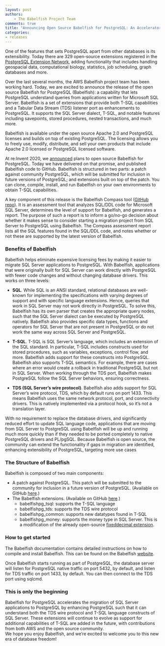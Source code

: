 ```yaml
---
layout: post
authors: 
    - The Babelfish Project Team
comments: true
title: "Announcing Open Source Babelfish for PostgreSQL: An Accelerator for SQL Server Migration"
categories:
- releases
---
```

One of the features that sets PostgreSQL apart from other databases is
its extensibility. Today there are 329 open-source extensions registered in the
[PostgreSQL Extension Network](https://pgxn.org/about/), adding
functionality that includes handling geospacial data, computational
biology, statistics, job scheduling, graph databases and more.

Over the last several months, the AWS Babelfish project team has been working hard. Today, we are
excited to announce the release of the open source Babelfish for PostgreSQL (Babelfish): a capability
that lets PostgreSQL understand queries from applications written for Microsoft SQL Server.
Babelfish is a set of extensions that provide both T-SQL capabilities and a Tabular Data Stream (TDS)
listener port as enhancements to PostgreSQL. It supports the SQL Server dialect, T-SQL, and notable
features including savepoints, stored procedures, nested transactions, and much more.

Babelfish is available under the open source Apache 2.0 and PostgreSQL licenses and builds on top of
existing PostgreSQL. The licensing allows you to freely use, modify, distribute, and sell your own
products that include Apache 2.0 licensed or PostgreSQL licensed software.

At re:Invent 2020, we [announced](https://aws.amazon.com/blogs/opensource/want-more-postgresql-you-just-might-like-babelfish/) plans to open source Babelfish for PostgreSQL. Today we have delivered on that promise, and published Babelfish code to GitHub. Babelfish is structured in two parts: a patch against community PostgreSQL, which will be submitted for inclusion in future versions of PostgreSQL; and extensions built on top of the patch. You can clone, compile, install, and run Babelfish on your own environments to obtain T-SQL capabilities.

A key component of this release is the Babelfish Compass tool ([GitHub repo](https://github.com/babelfish-for-postgresql/babelfish_compass)). It is an assessment tool
that analyzes SQL/DDL code for Microsoft SQL Server, determines the level of support for Babelfish,
and generates a report. The purpose of such a report is to inform a go/no-go decision about whether
it makes sense to consider starting a migration project from SQL Server to PostgreSQL using
Babelfish. The Compass assessment report lists all the SQL features found in the SQL/DDL code, and
notes whether or not these are supported by the latest version of Babelfish.

### Benefits of Babelfish

Babelfish helps eliminate expensive licensing fees by making it easier to migrate SQL Server applications to PostgreSQL. With Babelfish, applications that were originally built for SQL Server can work directly with PostgreSQL with fewer code changes and without changing database drivers. This works on three levels:

 - <b>SQL</b>. While SQL is an ANSI standard, relational databases are well-known for implementing the specifications with varying degrees of support and with specific language extensions. Hence, queries that work in SQL Server may not work directly in PostgreSQL. To solve this, Babelfish has its own parser that creates the appropriate query nodes, such that the SQL Server dialect can be executed by PostgreSQL natively. Babelfish also provides specific data types, functions and operators for SQL Server that are not present in PostgreSQL or do not work the same way across SQL Server and PostgreSQL.

 - <b>T-SQL</b>. T-SQL is SQL Server’s language, which includes an extension of the SQL standard. In particular, T-SQL includes constructs used for stored procedures, such as variables, exceptions, control flow, and more. Babelfish adds support for these constructs into PostgreSQL. Babelfish also supports T-SQL semantics. For example, there are cases where an error would create a rollback in traditional PostgreSQL but not in SQL Server. When working through the TDS port, Babelfish makes PostgreSQL follow the SQL Server behaviors, ensuring correctness. 

- <b>TDS (SQL Server’s wire protocol)</b>. Babelfish also adds support for SQL Server’s wire protocol, TDS, which by default runs on port 1433. This means Babelfish uses the same network protocol, port, and connectivity drivers. This is natively implemented via a protocol hook, so it’s not a translation layer.    

With no requirement to replace the database drivers, and significantly reduced effort to update SQL language code, applications that are moving from SQL Server to PostgreSQL using Babelfish will be up and running much more quickly than if they needed to be ported completely to native PostgreSQL drivers and PL/pgSQL. Because Babelfish is open source, the community can extend the functionality if gaps in migration are identified, enhancing extensibility of PostgreSQL, targeting more use cases

### The Structure of Babelfish

Babelfish is composed of two main components:
  - A patch against PostgreSQL. This patch will be submitted to the community for inclusion in a future version of PostgreSQL. (Available on GitHub [here](https://github.com/babelfish-for-postgresql/postgresql_modified_for_babelfish).)
  - The Babelfish extensions. (Available on GitHub [here](https://github.com/babelfish-for-postgresql/babelfish_extensions/issues).)
    - babelfishpg_tsql: supports the T-SQL language
    - babelfishpg_tds: supports the TDS wire protocol
    - babelfishpg_common: supports new datatypes found in T-SQL
    - babelfishpg_money: supports the money type in SQL Server. This is a modification of the already open-source [fixeddecimal extension](https://github.com/2ndQuadrant/fixeddecimal). 

### How to get started
The Babelfish documentation contains detailed instructions on how to compile and install Babelfish. This can be found on the Babelfish [website](https://www.babelfishpg.org/). 


Once Babelfish starts running as part of PostgreSQL, the database server will listen for PostgreSQL native traffic on port 5432, by default, and listen for TDS traffic on port 1433, by default. You can then connect to the TDS port using sqlcmd.

### This is only the beginning

Babelfish for PostgreSQL accelerates the migration of SQL Server applications to PostgreSQL by enhancing PostgreSQL such that it can understand both the TDS wire protocol and T-SQL language constructs of SQL Server. These extensions will continue to evolve as support for additional capabilities of T-SQL are added in the future, with contributions from both AWS and the open source community.  
We hope you enjoy Babelfish, and we’re excited to welcome you to this new era of database freedom!
 

